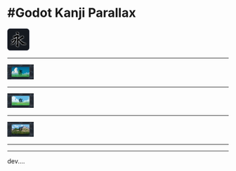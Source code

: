 <h1>#Godot Kanji Parallax </h1>
<img src = "/Krooz.png" width = "50"></img><hr>
<img src = "/Screenshots/shot_1.png" width = "60"></img><hr>
<img src = "/Screenshots/shot_2.png" width = "60"></img><hr>
<img src = "/Screenshots/shot_3.png" width = "60"></img><hr><hr>

<p>dev....</p>
